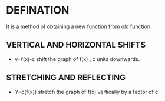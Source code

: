 # DEFINATION
It is a method of obtaining a new function from old function.
## VERTICAL AND HORIZONTAL SHIFTS
- y=f(x)-c
  shift the graph of f(x) , c units downwards.
## STRETCHING AND REFLECTING
- Y=c(f(x))
  stretch the graph of f(x) vertically by a factor of c.
